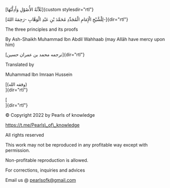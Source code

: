 [ثَلَاْثَةُ الأُصُوْلِ وَأَدِلَّتُهَا]{custom stylesdir="rtl"}

[لِلْشَّيْخِ الْإِمَامِ الْمُجَدِّدِ مُحَمَّدَ بْنِ عَبْدِ الْوَهَّابِ
-رَحِمَهُ اللهُ-]{dir="rtl"}

The three principles and its proofs

By Ash-Shaikh Muhammad Ibn Abdil Wahhaab (may Allāh have mercy upon
him)

[ترجمه محمد بن عمران حسين]{dir="rtl"}

Translated by

Muhammad Ibn Imraan Hussein

[(وفقه الله)\
]{dir="rtl"}

[\
]{dir="rtl"}

© Copyright 2022 by Pearls of knowledge

https://t.me/Pearls\_of\_knowledge

All rights reserved

This work may not be reproduced in any profitable way except with
permission.

Non-profitable reproduction is allowed.

For corrections, inquiries and advices

Email us @ <pearlsofk@gmail.com>

